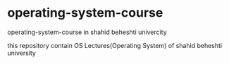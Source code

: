 # operating-system-course
operating-system-course in shahid beheshti univercity 

this repository contain OS Lectures(Operating System) of shahid beheshti university
